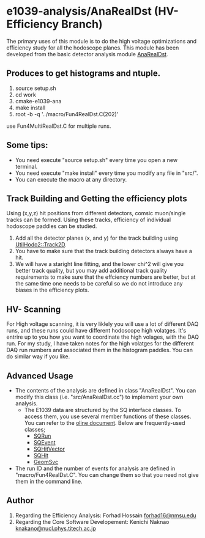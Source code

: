 # e1039-analysis/AnaRealDst (HV-Efficiency Branch)
The primary uses of this module is to do the high voltage optimizations and efficiency study for all the hodoscope planes. This module has been developed from the basic detector analysis module [AnaRealDst](https://github.com/E1039-Collaboration/e1039-analysis).

## Produces to get histograms and ntuple.

1. source setup.sh
1. cd work
1. cmake-e1039-ana
1. make install
1. root -b -q '../macro/Fun4RealDst.C(202)'

use Fun4MultiRealDst.C for multiple runs.

## Some tips:

- You need execute "source setup.sh" every time you open a new terminal.
- You need execute "make install" every time you modify any file in "src/".
- You can execute the macro at any directory.

## Track Building and Getting the efficiency plots

Using (x,y,z) hit positions from different detectors, comsic muon/single tracks can be formed. Using these tracks, efficiency of individual hodoscope paddles can be studied. 

1. Add all the detector planes (x, and y) for the track building using [UtilHodo2::Track2D](https://github.com/forhadnmsu/e1039-analysis/blob/hodo-hvScan/AnaRealDst/src/UtilHodo2.h).
1. You have to make sure that the track building detectors always have a hit. 
1. We will have a staright line fitting, and the lower chi^2 will give you better track quality, but you may add additional track quality requirements to make sure that the effciency numbers are better, but at the same time one needs to be careful so we do not introduce any biases in the efficiency plots.

## HV- Scanning
For High voltage scanning, it is very liklely you will use a lot of different DAQ runs, and these runs could have different hodoscope high volatges. It's entrire up to you how you want to coordinate the high volages, with the DAQ run. For my study, I have taken notes for the high volatges for the different DAQ run numbers and associated them in the histogram paddles. You can do similar way if you like.  

## Advanced Usage

- The contents of the analysis are defined in class "AnaRealDst".
  You can modify this class (i.e. "src/AnaRealDst.cc") to implement your own analysis.
    - The E1039 data are structured by the SQ interface classes.  To access them, you use several member functions of these classes.  You can refer to the [oline document](https://e1039-collaboration.github.io/e1039-doc/annotated.html).  Below are frequently-used classes;
        - [SQRun](https://e1039-collaboration.github.io/e1039-doc/d7/db7/classSQRun.html)
        - [SQEvent](https://e1039-collaboration.github.io/e1039-doc/d9/dd7/classSQEvent.html)
        - [SQHitVector](https://e1039-collaboration.github.io/e1039-doc/d9/dbc/classSQHitVector.html)
        - [SQHit](https://e1039-collaboration.github.io/e1039-doc/de/d79/classSQHit.html)
        - [GeomSvc](https://e1039-collaboration.github.io/e1039-doc/d0/da0/classGeomSvc.html)
- The run ID and the number of events for analysis are defined in "macro/Fun4RealDst.C".
  You can change them so that you need not give them in the command line.

## Author
1. Regarding the Efficiency Analysis: Forhad Hossain <forhad16@nmsu.edu>
1. Regarding the Core Software Developement: Kenichi Naknao <knakano@nucl.phys.titech.ac.jp>
